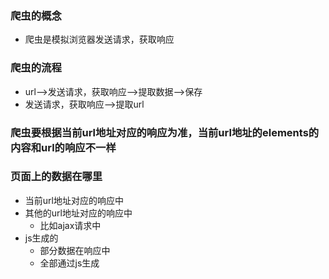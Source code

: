 ### 爬虫的概念
- 爬虫是模拟浏览器发送请求，获取响应

### 爬虫的流程
- url——>发送请求，获取响应——>提取数据——>保存
- 发送请求，获取响应——>提取url

### 爬虫要根据当前url地址对应的响应为准，当前url地址的elements的内容和url的响应不一样

### 页面上的数据在哪里
- 当前url地址对应的响应中
- 其他的url地址对应的响应中
   - 比如ajax请求中
- js生成的
   - 部分数据在响应中
   - 全部通过js生成
